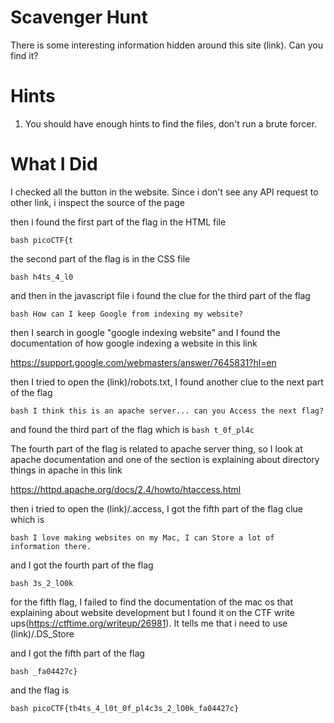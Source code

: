 # Scavenger Hunt

There is some interesting information hidden around this site (link). Can you find it?


# Hints
1. You should have enough hints to find the files, don't run a brute forcer.

# What I Did

I checked all the button in the website. Since i don't see any
API request to other link, i inspect the source of the page

then i found the first part of the flag in the HTML file

```bash picoCTF{t```

the second part of the flag is in the CSS file

```bash h4ts_4_l0 ```

and then in the javascript file i found the clue for the
third part of the flag

```bash How can I keep Google from indexing my website? ```

then I search in google "google indexing website" and I found the 
documentation of how google indexing a website in this link

https://support.google.com/webmasters/answer/7645831?hl=en

then I tried to open the (link)/robots.txt, I found another clue
to the next part of the flag 

```bash I think this is an apache server... can you Access the next flag? ```

and found the 
third part of the flag which is
```bash t_0f_pl4c```

The fourth part of the flag is related to apache server
thing, so I look at apache documentation and one of the
section is explaining about directory things in apache
in this link

https://httpd.apache.org/docs/2.4/howto/htaccess.html

then i tried to open the (link)/.access, I got the fifth part of
the flag clue which is 

```bash I love making websites on my Mac, I can Store a lot of information there.```

and I got the
fourth part of the flag

```bash 3s_2_lO0k```

for the fifth flag, I failed to find the documentation
of the mac os that explaining about website development
but I found it on the CTF write ups(https://ctftime.org/writeup/26981).
It tells me that i need to use (link)/.DS_Store

and I got the 
fifth part of the flag

```bash _fa04427c}```


and the flag is 

```bash picoCTF{th4ts_4_l0t_0f_pl4c3s_2_lO0k_fa04427c}```
